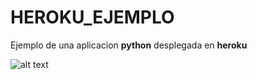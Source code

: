 # HEROKU_EJEMPLO

Ejemplo de una aplicacion **python** desplegada en **heroku**

![alt text](https://lefthookdigital.com/wp-content/uploads/Heroku.png)
